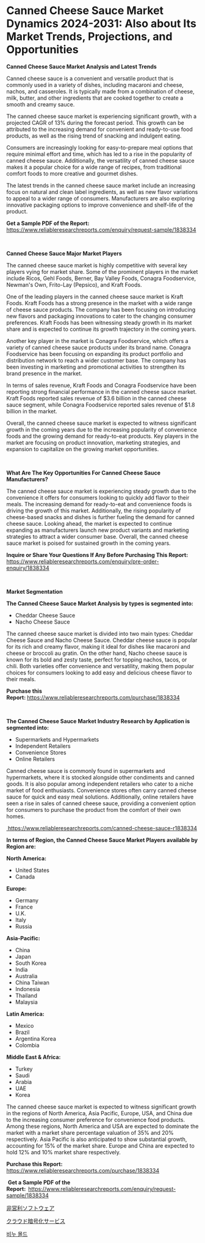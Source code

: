 <p><h1>Canned Cheese Sauce Market Dynamics 2024-2031: Also about Its Market Trends, Projections, and Opportunities</h1></p><p><strong>Canned Cheese Sauce Market Analysis and Latest Trends</strong></p>
<p><p>Canned cheese sauce is a convenient and versatile product that is commonly used in a variety of dishes, including macaroni and cheese, nachos, and casseroles. It is typically made from a combination of cheese, milk, butter, and other ingredients that are cooked together to create a smooth and creamy sauce.</p><p>The canned cheese sauce market is experiencing significant growth, with a projected CAGR of 13% during the forecast period. This growth can be attributed to the increasing demand for convenient and ready-to-use food products, as well as the rising trend of snacking and indulgent eating. </p><p>Consumers are increasingly looking for easy-to-prepare meal options that require minimal effort and time, which has led to a rise in the popularity of canned cheese sauce. Additionally, the versatility of canned cheese sauce makes it a popular choice for a wide range of recipes, from traditional comfort foods to more creative and gourmet dishes.</p><p>The latest trends in the canned cheese sauce market include an increasing focus on natural and clean label ingredients, as well as new flavor variations to appeal to a wider range of consumers. Manufacturers are also exploring innovative packaging options to improve convenience and shelf-life of the product.</p></p>
<p><strong>Get a Sample PDF of the Report:&nbsp;</strong> <a href="https://www.reliableresearchreports.com/enquiry/request-sample/1838334">https://www.reliableresearchreports.com/enquiry/request-sample/1838334</a></p>
<p>&nbsp;</p>
<p><strong>Canned Cheese Sauce Major Market Players</strong></p>
<p><p>The canned cheese sauce market is highly competitive with several key players vying for market share. Some of the prominent players in the market include Ricos, Gehl Foods, Berner, Bay Valley Foods, Conagra Foodservice, Newman's Own, Frito-Lay (Pepsico), and Kraft Foods.</p><p>One of the leading players in the canned cheese sauce market is Kraft Foods. Kraft Foods has a strong presence in the market with a wide range of cheese sauce products. The company has been focusing on introducing new flavors and packaging innovations to cater to the changing consumer preferences. Kraft Foods has been witnessing steady growth in its market share and is expected to continue its growth trajectory in the coming years.</p><p>Another key player in the market is Conagra Foodservice, which offers a variety of canned cheese sauce products under its brand name. Conagra Foodservice has been focusing on expanding its product portfolio and distribution network to reach a wider customer base. The company has been investing in marketing and promotional activities to strengthen its brand presence in the market.</p><p>In terms of sales revenue, Kraft Foods and Conagra Foodservice have been reporting strong financial performance in the canned cheese sauce market. Kraft Foods reported sales revenue of $3.6 billion in the canned cheese sauce segment, while Conagra Foodservice reported sales revenue of $1.8 billion in the market.</p><p>Overall, the canned cheese sauce market is expected to witness significant growth in the coming years due to the increasing popularity of convenience foods and the growing demand for ready-to-eat products. Key players in the market are focusing on product innovation, marketing strategies, and expansion to capitalize on the growing market opportunities.</p></p>
<p>&nbsp;</p>
<p><strong>What Are The Key Opportunities For Canned Cheese Sauce Manufacturers?</strong></p>
<p><p>The canned cheese sauce market is experiencing steady growth due to the convenience it offers for consumers looking to quickly add flavor to their meals. The increasing demand for ready-to-eat and convenience foods is driving the growth of this market. Additionally, the rising popularity of cheese-based snacks and dishes is further fueling the demand for canned cheese sauce. Looking ahead, the market is expected to continue expanding as manufacturers launch new product variants and marketing strategies to attract a wider consumer base. Overall, the canned cheese sauce market is poised for sustained growth in the coming years.</p></p>
<p><strong>Inquire or Share Your Questions If Any Before Purchasing This Report:</strong> <a href="https://www.reliableresearchreports.com/enquiry/pre-order-enquiry/1838334">https://www.reliableresearchreports.com/enquiry/pre-order-enquiry/1838334</a></p>
<p>&nbsp;</p>
<p><strong>Market Segmentation</strong></p>
<p><strong>The Canned Cheese Sauce Market Analysis by types is segmented into:</strong></p>
<p><ul><li>Cheddar Cheese Sauce</li><li>Nacho Cheese Sauce</li></ul></p>
<p><p>The canned cheese sauce market is divided into two main types: Cheddar Cheese Sauce and Nacho Cheese Sauce. Cheddar cheese sauce is popular for its rich and creamy flavor, making it ideal for dishes like macaroni and cheese or broccoli au gratin. On the other hand, Nacho cheese sauce is known for its bold and zesty taste, perfect for topping nachos, tacos, or chili. Both varieties offer convenience and versatility, making them popular choices for consumers looking to add easy and delicious cheese flavor to their meals.</p></p>
<p><strong>Purchase this Report:&nbsp;</strong><a href="https://www.reliableresearchreports.com/purchase/1838334">https://www.reliableresearchreports.com/purchase/1838334</a></p>
<p>&nbsp;</p>
<p><strong>The Canned Cheese Sauce Market Industry Research by Application is segmented into:</strong></p>
<p><ul><li>Supermarkets and Hypermarkets</li><li>Independent Retailers</li><li>Convenience Stores</li><li>Online Retailers</li></ul></p>
<p><p>Canned cheese sauce is commonly found in supermarkets and hypermarkets, where it is stocked alongside other condiments and canned goods. It is also popular among independent retailers who cater to a niche market of food enthusiasts. Convenience stores often carry canned cheese sauce for quick and easy meal solutions. Additionally, online retailers have seen a rise in sales of canned cheese sauce, providing a convenient option for consumers to purchase the product from the comfort of their own homes.</p></p>
<p><a href="https://www.reliableresearchreports.com/canned-cheese-sauce-r1838334">&nbsp;https://www.reliableresearchreports.com/canned-cheese-sauce-r1838334</a></p>
<p><strong>In terms of Region, the Canned Cheese Sauce Market Players available by Region are:</strong></p>
<p>
    <p> <strong> North America: </strong>
        <ul>
            <li>United States</li>
            <li>Canada</li>
        </ul>
        </p> 
    <p> <strong> Europe: </strong>
        <ul>
            <li>Germany</li>
            <li>France</li>
            <li>U.K.</li>
            <li>Italy</li>
            <li>Russia</li>
        </ul>
        </p> 
    <p> <strong> Asia-Pacific: </strong>
        <ul>
            <li>China</li>
            <li>Japan</li>
            <li>South Korea</li>
            <li>India</li>
            <li>Australia</li>
            <li>China Taiwan</li>
            <li>Indonesia</li>
            <li>Thailand</li>
            <li>Malaysia</li>
        </ul>
        </p> 
    <p> <strong> Latin America: </strong>
        <ul>
            <li>Mexico</li>
            <li>Brazil</li>
            <li>Argentina Korea</li>
            <li>Colombia</li>
        </ul>
        </p> 
    <p> <strong> Middle East & Africa: </strong>
        <ul>
            <li>Turkey</li>
            <li>Saudi</li>
            <li>Arabia</li>
            <li>UAE</li>
            <li>Korea</li>
        </ul>
    </p>
    </p>
<p><p>The canned cheese sauce market is expected to witness significant growth in the regions of North America, Asia Pacific, Europe, USA, and China due to the increasing consumer preference for convenience food products. Among these regions, North America and USA are expected to dominate the market with a market share percentage valuation of 35% and 20% respectively. Asia Pacific is also anticipated to show substantial growth, accounting for 15% of the market share. Europe and China are expected to hold 12% and 10% market share respectively.</p></p>
<p><strong>Purchase this Report: </strong><a href="https://www.reliableresearchreports.com/purchase/1838334">https://www.reliableresearchreports.com/purchase/1838334</a></p>
<p>&nbsp;<strong>Get a Sample PDF of the Report:&nbsp;&nbsp;</strong><a href="https://www.reliableresearchreports.com/enquiry/request-sample/1838334">https://www.reliableresearchreports.com/enquiry/request-sample/1838334</a></p>
<p><strong></strong></p>
<p><p><a href="https://medium.com/@jonathanstephens626/%E9%9D%9E%E5%96%B6%E5%88%A9%E3%82%BD%E3%83%95%E3%83%88%E3%82%A6%E3%82%A7%E3%82%A2%E5%B8%82%E5%A0%B4%E3%83%A1%E3%83%88%E3%83%AA%E3%82%AF%E3%82%B9%E3%81%AE%E8%A7%A3%E8%AA%AD-%E5%B8%82%E5%A0%B4%E3%82%B7%E3%82%A7%E3%82%A2-%E3%83%88%E3%83%AC%E3%83%B3%E3%83%89-%E6%88%90%E9%95%B7%E3%83%91%E3%82%BF%E3%83%BC%E3%83%B3-f8269521c709">非営利ソフトウェア</a></p><p><a href="https://medium.com/@nyahmertz1944/%E3%82%AF%E3%83%A9%E3%82%A6%E3%83%89%E6%9A%97%E5%8F%B7%E5%8C%96%E3%82%B5%E3%83%BC%E3%83%93%E3%82%B9%E3%81%AE%E5%B8%82%E5%A0%B4%E3%83%AC%E3%83%9D%E3%83%BC%E3%83%88%E3%81%AF-%E3%81%93%E3%81%AE%E5%B8%82%E5%A0%B4%E3%81%AE%E6%9C%80%E6%96%B0%E3%81%AE%E3%83%88%E3%83%AC%E3%83%B3%E3%83%89%E3%81%A8%E6%88%90%E9%95%B7%E6%A9%9F%E4%BC%9A%E3%82%92%E6%98%8E%E3%82%89%E3%81%8B%E3%81%AB%E3%81%97%E3%81%BE%E3%81%99-665bfcd9ca85">クラウド暗号化サービス</a></p><p><a href="https://medium.com/@darrellacocha676/%EB%B9%84%EB%88%84-%ED%8B%80-%EC%8B%9C%EC%9E%A5-%EB%B6%84%EC%84%9D-%EA%B8%80%EB%A1%9C%EB%B2%8C-%EC%82%B0%EC%97%85-%EC%A0%84%EB%A7%9D-%EB%B0%8F-%EC%98%88%EC%B8%A1-2024%EB%85%84%EB%B6%80%ED%84%B0-2031%EB%85%84%EA%B9%8C%EC%A7%80-7f03841275f6">비누 몰드</a></p></p>